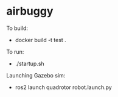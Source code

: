 # airbuggy

To build:
  - docker build -t test .

To run:
  - ./startup.sh

Launching Gazebo sim:
  - ros2 launch quadrotor robot.launch.py
